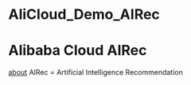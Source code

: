# AliCloud_Demo_AIRec

# Alibaba Cloud AIRec
[about](https://help.aliyun.com/document_detail/98231.html)
AIRec = Artificial Intelligence Recommendation